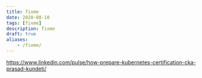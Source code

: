 ```yaml
---
title: fixme
date: 2020-08-10
tags: [fixme]
description: fixme
draft: true
aliases:
    - /fixme/
---
```

https://www.linkedin.com/pulse/how-prepare-kubernetes-certification-cka-prasad-kundeti/
